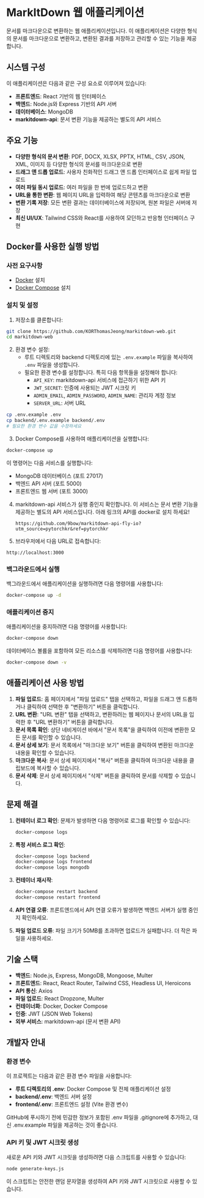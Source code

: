 # MarkItDown 웹 애플리케이션

문서를 마크다운으로 변환하는 웹 애플리케이션입니다. 이 애플리케이션은 다양한 형식의 문서를 마크다운으로 변환하고, 변환된 결과를 저장하고 관리할 수 있는 기능을 제공합니다.

## 시스템 구성

이 애플리케이션은 다음과 같은 구성 요소로 이루어져 있습니다:

- **프론트엔드**: React 기반의 웹 인터페이스
- **백엔드**: Node.js와 Express 기반의 API 서버
- **데이터베이스**: MongoDB
- **markitdown-api**: 문서 변환 기능을 제공하는 별도의 API 서비스

## 주요 기능

- **다양한 형식의 문서 변환**: PDF, DOCX, XLSX, PPTX, HTML, CSV, JSON, XML, 이미지 등 다양한 형식의 문서를 마크다운으로 변환
- **드래그 앤 드롭 업로드**: 사용자 친화적인 드래그 앤 드롭 인터페이스로 쉽게 파일 업로드
- **여러 파일 동시 업로드**: 여러 파일을 한 번에 업로드하고 변환
- **URL을 통한 변환**: 웹 페이지 URL을 입력하여 해당 콘텐츠를 마크다운으로 변환
- **변환 기록 저장**: 모든 변환 결과는 데이터베이스에 저장되며, 원본 파일은 서버에 저장
- **최신 UI/UX**: Tailwind CSS와 React를 사용하여 모던하고 반응형 인터페이스 구현

## Docker를 사용한 실행 방법

### 사전 요구사항

- [Docker](https://www.docker.com/get-started) 설치
- [Docker Compose](https://docs.docker.com/compose/install/) 설치

### 설치 및 설정

1. 저장소를 클론합니다:

```bash
git clone https://github.com/KORThomasJeong/markitdown-web.git
cd markitdown-web
```

2. 환경 변수 설정:
   - 루트 디렉토리와 backend 디렉토리에 있는 `.env.example` 파일을 복사하여 `.env` 파일을 생성합니다.
   - 필요한 환경 변수를 설정합니다. 특히 다음 항목들을 설정해야 합니다:
     - `API_KEY`: markitdown-api 서비스에 접근하기 위한 API 키
     - `JWT_SECRET`: 인증에 사용되는 JWT 시크릿 키
     - `ADMIN_EMAIL`, `ADMIN_PASSWORD`, `ADMIN_NAME`: 관리자 계정 정보
     - `SERVER_URL`: 서버 URL

```bash
cp .env.example .env
cp backend/.env.example backend/.env
# 필요한 환경 변수 값을 수정하세요
```

3. Docker Compose를 사용하여 애플리케이션을 실행합니다:

```bash
docker-compose up
```

이 명령어는 다음 서비스를 실행합니다:
- MongoDB 데이터베이스 (포트 27017)
- 백엔드 API 서버 (포트 5000)
- 프론트엔드 웹 서버 (포트 3000)

4. markitdown-api 서비스가 실행 중인지 확인합니다. 이 서비스는 문서 변환 기능을 제공하는 별도의 API 서비스입니다.
   아래 링크의 API를 docker로 설치 하세요!
   ```
   https://github.com/9bow/markitdown-api-fly-io?utm_source=pytorchkr&ref=pytorchkr
   ```

6. 브라우저에서 다음 URL로 접속합니다:

```
http://localhost:3000
```

### 백그라운드에서 실행

백그라운드에서 애플리케이션을 실행하려면 다음 명령어를 사용합니다:

```bash
docker-compose up -d
```

### 애플리케이션 중지

애플리케이션을 중지하려면 다음 명령어를 사용합니다:

```bash
docker-compose down
```

데이터베이스 볼륨을 포함하여 모든 리소스를 삭제하려면 다음 명령어를 사용합니다:

```bash
docker-compose down -v
```

## 애플리케이션 사용 방법

1. **파일 업로드**: 홈 페이지에서 "파일 업로드" 탭을 선택하고, 파일을 드래그 앤 드롭하거나 클릭하여 선택한 후 "변환하기" 버튼을 클릭합니다.
2. **URL 변환**: "URL 변환" 탭을 선택하고, 변환하려는 웹 페이지나 문서의 URL을 입력한 후 "URL 변환하기" 버튼을 클릭합니다.
3. **문서 목록 확인**: 상단 네비게이션 바에서 "문서 목록"을 클릭하여 이전에 변환한 모든 문서를 확인할 수 있습니다.
4. **문서 상세 보기**: 문서 목록에서 "마크다운 보기" 버튼을 클릭하여 변환된 마크다운 내용을 확인할 수 있습니다.
5. **마크다운 복사**: 문서 상세 페이지에서 "복사" 버튼을 클릭하여 마크다운 내용을 클립보드에 복사할 수 있습니다.
6. **문서 삭제**: 문서 상세 페이지에서 "삭제" 버튼을 클릭하여 문서를 삭제할 수 있습니다.

## 문제 해결

1. **컨테이너 로그 확인**: 문제가 발생하면 다음 명령어로 로그를 확인할 수 있습니다:
   ```bash
   docker-compose logs
   ```

2. **특정 서비스 로그 확인**:
   ```bash
   docker-compose logs backend
   docker-compose logs frontend
   docker-compose logs mongodb
   ```

3. **컨테이너 재시작**:
   ```bash
   docker-compose restart backend
   docker-compose restart frontend
   ```

4. **API 연결 오류**: 프론트엔드에서 API 연결 오류가 발생하면 백엔드 서버가 실행 중인지 확인하세요.

5. **파일 업로드 오류**: 파일 크기가 50MB를 초과하면 업로드가 실패합니다. 더 작은 파일을 사용하세요.

## 기술 스택

- **백엔드**: Node.js, Express, MongoDB, Mongoose, Multer
- **프론트엔드**: React, React Router, Tailwind CSS, Headless UI, Heroicons
- **API 통신**: Axios
- **파일 업로드**: React Dropzone, Multer
- **컨테이너화**: Docker, Docker Compose
- **인증**: JWT (JSON Web Tokens)
- **외부 서비스**: markitdown-api (문서 변환 API)

## 개발자 안내

### 환경 변수

이 프로젝트는 다음과 같은 환경 변수 파일을 사용합니다:

- **루트 디렉토리의 .env**: Docker Compose 및 전체 애플리케이션 설정
- **backend/.env**: 백엔드 서버 설정
- **frontend/.env**: 프론트엔드 설정 (Vite 환경 변수)

GitHub에 푸시하기 전에 민감한 정보가 포함된 .env 파일을 .gitignore에 추가하고, 대신 .env.example 파일을 제공하는 것이 좋습니다.

### API 키 및 JWT 시크릿 생성

새로운 API 키와 JWT 시크릿을 생성하려면 다음 스크립트를 사용할 수 있습니다:

```bash
node generate-keys.js
```

이 스크립트는 안전한 랜덤 문자열을 생성하여 API 키와 JWT 시크릿으로 사용할 수 있습니다.
